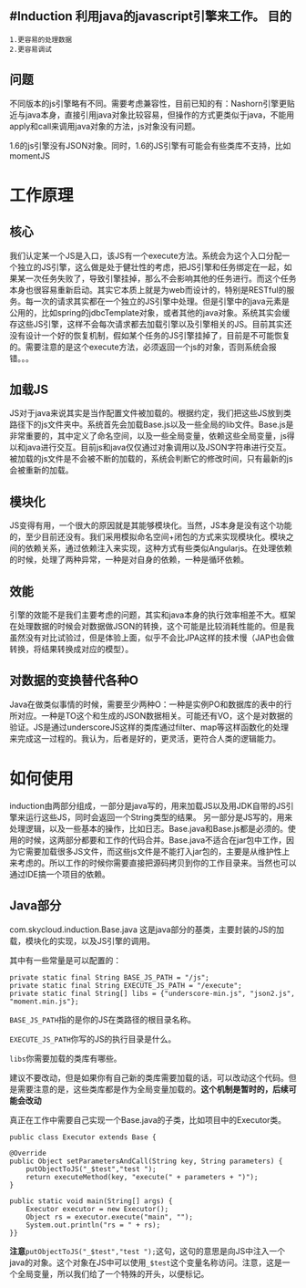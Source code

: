 #Induction
利用java的javascript引擎来工作。
目的
----
    1.更容易的处理数据
    2.更容易调试

问题
-----
不同版本的js引擎略有不同。需要考虑兼容性，目前已知的有：Nashorn引擎更贴近与java本身，直接引用java对象比较容易，但操作的方式更类似于java，不能用apply和call来调用java对象的方法，js对象没有问题。

1.6的js引擎没有JSON对象。同时，1.6的JS引擎有可能会有些类库不支持，比如momentJS


工作原理
=======

核心
-----
我们认定某一个JS是入口，该JS有一个execute方法。系统会为这个入口分配一个独立的JS引擎，这么做是处于健壮性的考虑，把JS引擎和任务绑定在一起，如果某一次任务失败了，导致引擎挂掉，那么不会影响其他的任务进行。而这个任务本身也很容易重新启动。其实它本质上就是为web而设计的，特别是RESTful的服务。每一次的请求其实都在一个独立的JS引擎中处理。但是引擎中的java元素是公用的，比如spring的jdbcTemplate对象，或者其他的java对象。系统其实会缓存这些JS引擎，这样不会每次请求都去加载引擎以及引擎相关的JS。目前其实还没有设计一个好的恢复机制，假如某个任务的JS引擎挂掉了，目前是不可能恢复的。需要注意的是这个execute方法，必须返回一个js的对象，否则系统会报错。。。

加载JS
------
JS对于java来说其实是当作配置文件被加载的。根据约定，我们把这些JS放到类路径下的js文件夹中。系统首先会加载Base.js以及一些全局的lib文件。Base.js是非常重要的，其中定义了命名空间，以及一些全局变量，依赖这些全局变量，js得以和java进行交互。目前js和java仅仅通过对象调用以及JSON字符串进行交互。被加载的js文件是不会被不断的加载的，系统会判断它的修改时间，只有最新的js会被重新的加载。

模块化
-----
JS变得有用，一个很大的原因就是其能够模块化。当然，JS本身是没有这个功能的，至少目前还没有。我们采用模拟命名空间+闭包的方式来实现模块化。模块之间的依赖关系，通过依赖注入来实现，这种方式有些类似Angularjs。在处理依赖的时候，处理了两种异常，一种是对自身的依赖，一种是循环依赖。

效能
-----
引擎的效能不是我们主要考虑的问题，其实和java本身的执行效率相差不大。框架在处理数据的时候会对数据做JSON的转换，这个可能是比较消耗性能的。但是我虽然没有对比试验过，但是体验上面，似乎不会比JPA这样的技术慢（JAP也会做转换，将结果转换成对应的模型）。

对数据的变换替代各种O
-----
Java在做类似事情的时候，需要至少两种O：一种是实例PO和数据库的表中的行所对应。一种是TO这个和生成的JSON数据相关。可能还有VO，这个是对数据的验证。JS是通过underscoreJS这样的类库通过filter、map等这样函数化的处理来完成这一过程的。我认为，后者是好的，更灵活，更符合人类的逻辑能力。

如何使用
=======
induction由两部分组成，一部分是java写的，用来加载JS以及用JDK自带的JS引擎来运行这些JS，同时会返回一个String类型的结果。
另一部分是JS写的，用来处理逻辑，以及一些基本的操作，比如日志。Base.java和Base.js都是必须的。使用的时候，这两部分都要和工作的代码合并。Base.java不适合在jar包中工作，因为它需要加载很多JS文件，而这些js文件是不能打入jar包的，主要是从维护性上来考虑的。所以工作的时候你需要直接把源码拷贝到你的工作目录来。当然也可以通过IDE搞一个项目的依赖。

Java部分
-------
com.skycloud.induction.Base.java
这是java部分的基类，主要封装的JS的加载，模块化的实现，以及JS引擎的调用。

其中有一些常量是可以配置的：

    private static final String BASE_JS_PATH = "/js";
    private static final String EXECUTE_JS_PATH = "/execute";
    private static final String[] libs = {"underscore-min.js", "json2.js", "moment.min.js"};

`BASE_JS_PATH`指的是你的JS在类路径的根目录名称。

`EXECUTE_JS_PATH`你写的JS的执行目录是什么。

`libs`你需要加载的类库有哪些。

建议不要改动，但是如果你有自己新的类库需要加载的话，可以改动这个代码。但是需要注意的是，这些类库都是作为全局变量加载的。**这个机制是暂时的，后续可能会改动**

真正在工作中需要自己实现一个Base.java的子类，比如项目中的Executor类。

    public class Executor extends Base {

    @Override
    public Object setParametersAndCall(String key, String parameters) {
        putObjectToJS("_$test","test ");
        return executeMethod(key, "execute(" + parameters + ")");
    }

    public static void main(String[] args) {
        Executor executor = new Executor();
        Object rs = executor.execute("main", "");
        System.out.println("rs = " + rs);
    }}

**注意**`putObjectToJS("_$test","test ");`这句，这句的意思是向JS中注入一个java的对象。这个对象在JS中可以使用`_$test`这个变量名称访问。注意，这是一个全局变量，所以我们给了一个特殊的开头，以便标记。


















